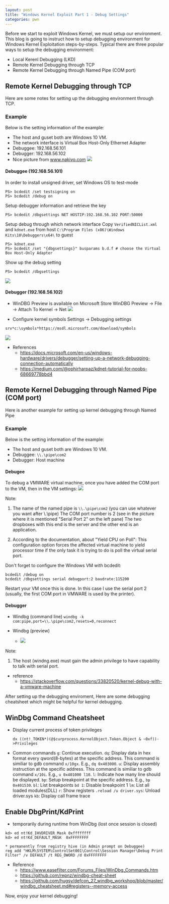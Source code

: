 ```yaml
---
layout: post
title: "Windows Kernel Exploit Part 1 - Debug Settings"
categories: pwn
---
```


Before we start to exploit Windows Kernel, we must setup our environment.
This blog is going to instruct how to setup debugging environment for Windows Kernel Exploitation steps-by-steps.
Typical there are three popular ways to setup the debugging environment:
* Local Kerenl Debugging (LKD)
* Remote Kernel Debugging through TCP
* Remote Kernel Debugging through Named Pipe (COM port)

## Remote Kernel Debugging through TCP
Here are some notes for setting up the debugging environment through TCP.

### Example
Below is the setting information of the example:
* The host and guset both are Windows 10 VM.
* The network interface is Virtual Box Host-Only Ethernet Adapter
* Debuggee: 192.168.56.101
* Debugger: 192.168.56.102
* Nice picture from www.nakivo.com
![](https://www.nakivo.com/blog/wp-content/uploads/2019/07/VirtualBox-network-settings-%E2%80%93-VMs-use-the-host-only-network.png)

#### Debuggee (192.168.56.101)
In order to install unsigned driver, set Windows OS to test-mode 
```
PS> bcdedit /set testsigning on
PS> bcdedit /debug on
```
Setup debugger information and retrieve the key
```
PS> bcdedit /dbgsettings NET HOSTIP:192.168.56.102 PORT:50000
```
Setup debug through which network interface
Copy `VerifiedNICList.xml` and  `kdnet.exe` from host `C:\Program Files (x86)\Windows Kits\10\Debuggers\x64\` to guest 
```
PS> kdnet.exe
PS> bcdedit /set "{dbgsettings}" busparams b.d.f # choose the Virtual Box Host-Only Adapter
```
Show up the debug setting
```
PS> bcdedit /dbgsettings
```
![](https://i.imgur.com/c0LPQNn.png)

#### Debugger (192.168.56.102)

* WinDBG Preview is available on Microsoft Store 
WinDBG Preview -> File -> Attach To Kernel -> Net
![](https://i.imgur.com/sfsPmP9.png)

* Configure kernel symbols
Settings -> Debugging settings
```
srv*c:\symbols*https://msdl.microsoft.com/download/symbols
```
![](https://i.imgur.com/knOb3WI.png)


* References
  * https://docs.microsoft.com/en-us/windows-hardware/drivers/debugger/setting-up-a-network-debugging-connection-automatically
  * https://medium.com/@ophirharpaz/kdnet-tutorial-for-noobs-68669778bbd4

## Remote Kernel Debugging through Named Pipe (COM port)
Here is another example for setting up kernel debugging through Named Pipe

### Example
Below is the setting information of the example:
* The host and guset both are Windows 10 VM.
* Debuggee: `\\.\pipe\com2`
* Debugger: Host machine

#### Debugee
To debug a VMWARE virtual machine, once you have added the COM port to the VM, then in the VM settings:
![](https://i.imgur.com/OIQ0k7s.png)

Note:
  1. The name of the named pipe is `\\.\pipe\com2` (you can use whatever you want after \\.\pipe\)
  The COM port number is 2 (see in the picture where it is mentioned "Serial Port 2" on the left pane)
  The two dropboxes with this end is the server and the other end is an application.
  
  2. According to the documentation, about "Yield CPU on Poll":
  This configuration option forces the affected virtual machine to yield processor time if the only task it is trying to do is poll the virtual serial port.

Don't forget to configure the Windows VM with bcdedit:

```
bcdedit /debug on
bcdedit /dbgsettings serial debugport:2 baudrate:115200
```
Restart your VM once this is done. In this case I use the serial port 2 (usually, the first COM port in VMWARE is used by the printer).

#### Debugger
* Windbg (command line)
```windbg -k com:pipe,port=\\.\pipe\com2,resets=0,reconnect```

* Windbg (preview)
  * ![](https://i.imgur.com/JEcEsS4.png)

Note:
  1. The host (windng.exe) must gain the admin privilege to have capability to talk with serial port. 

* reference
    * https://stackoverflow.com/questions/33820520/kernel-debug-with-a-vmware-machine

After setting up the debugging enviroment, Here are some debugging cheatsheet which might be helpful for kernel debugging. 

## WinDbg Command Cheatsheet
* Display current process of token privileges 
    ```
    dx ((nt!_TOKEN*)(@$curprocess.KernelObject.Token.Object & ~0xf))->Privileges
    ```
* Common commands
`g`: Continue execution. 
`dq`: Display data in hex format every qword(8-bytes) at the specific address. This command is similiar to gdb command `x/10gx`. E.g., `dq 0x403000`.
`u`: Display assembly instruction at the specific address. This command is similiar to gdb command `x/10i`. E.g., `u 0x401000 l10`.
`l`: Indicate how many line should be displayed.
`bp`: Setup breakpoint at the specific address. E.g., `bp 0x401530`.
`bl`: List breakpoints
`bd 1`: Disable breakpoint 1
`lm`: List all loaded modules(DLL)
`r`: Show registers
`.reload /u driver.sys`: Unload driver.sys
`kb`: Display call frame trace


## Enable DbgPrint/KdPrint
* temporarily during runtime from WinDbg (lost once session is closed)
```
kd> ed nt!Kd_IHVDRIVER_Mask 0xffffffff
kd> ed nt!Kd_DEFAULT_MASK  0xFFFFFFFF

* permanently from registry hive (in Admin prompt on Debuggee)
reg add "HKLM\SYSTEM\ControlSet001\Control\Session Manager\Debug Print Filter" /v DEFAULT /t REG_DWORD /d 0xFFFFFFFF
```

* Reference
    * https://www.easefilter.com/Forums_Files/WinDbg_Commands.htm
    * https://github.com/repnz/windbg-cheat-sheet
    * https://github.com/hugsy/defcon_27_windbg_workshop/blob/master/windbg_cheatsheet.md#registers--memory-access

Now, enjoy your kernel debugging!
